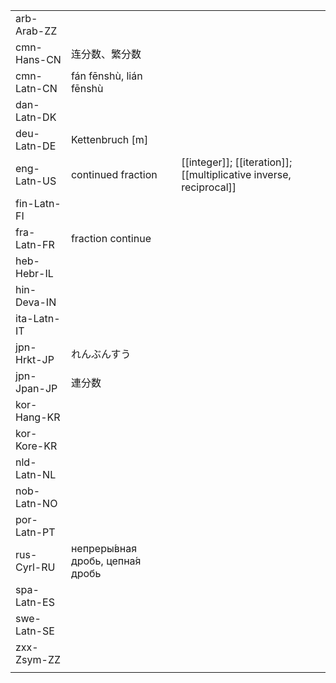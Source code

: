 | | | |
|-|-|-|
| arb-Arab-ZZ |  |  |
| cmn-Hans-CN | 连分数、繁分数 |  |
| cmn-Latn-CN | fán fēnshù, lián fēnshù |  |
| dan-Latn-DK |  |  |
| deu-Latn-DE | Kettenbruch [m] |  |
| eng-Latn-US | continued fraction | [[integer]]; [[iteration]]; [[multiplicative inverse, reciprocal]] |
| fin-Latn-FI |  |  |
| fra-Latn-FR | fraction continue |  |
| heb-Hebr-IL |  |  |
| hin-Deva-IN |  |  |
| ita-Latn-IT |  |  |
| jpn-Hrkt-JP | れんぶんすう |  |
| jpn-Jpan-JP | 連分数 |  |
| kor-Hang-KR |  |  |
| kor-Kore-KR |  |  |
| nld-Latn-NL |  |  |
| nob-Latn-NO |  |  |
| por-Latn-PT |  |  |
| rus-Cyrl-RU | непреры́вная дробь, цепна́я дробь |  |
| spa-Latn-ES |  |  |
| swe-Latn-SE |  |  |
| zxx-Zsym-ZZ |  |  |
|  |  |  |